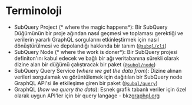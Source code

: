 # Terminoloji

- SubQuery Project (* where the magic happens*): Bir SubQuery Düğümünün bir proje ağından nasıl geçmesi ve toplaması gerektiği ve verilerin yararlı GraphQL sorgularını etkinleştirmek için nasıl dönüştürülmesi ve depolandığı hakkında bir tanım ([`@subql/cli`](https://www.npmjs.com/package/@subql/cli))
- SubQuery Node (* where the work is doner*): Bir SubQuery projesi definiton'ını kabul edecek ve bağlı bir ağı veritabanına sürekli olarak dizine alan bir düğümü çalıştıracak bir paket ([`@subql/node`](https://www.npmjs.com/package/@subql/node))
- SubQuery Query Service (*where we get the data from*): Dizine alınan verileri sorgulamak ve görüntülemek için dağıtılan bir SubQuery node GraphQL API'si ile etkileşime giren bir paket ([`@subql/query`](https://www.npmjs.com/package/@subql/query))
- GraphQL (*how we query the data*): Esnek grafik tabanlı veriler için özel olarak uygun API'ler için bir query langage - bkz[graphql.org](https://graphql.org/learn/)